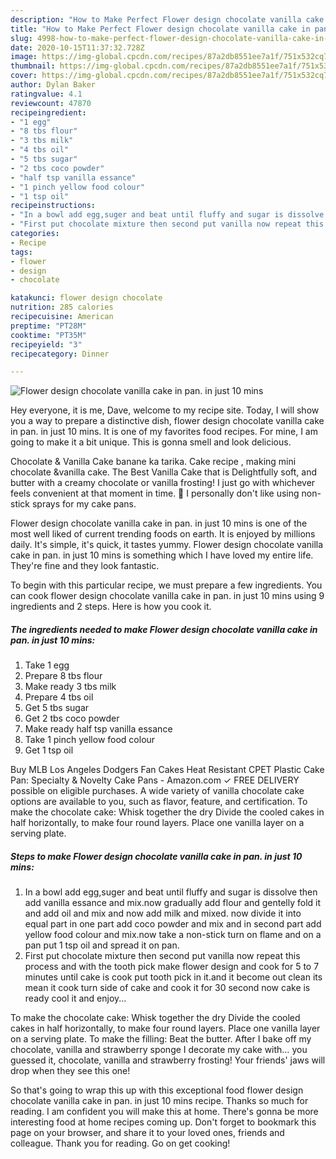 ```yaml
---
description: "How to Make Perfect Flower design chocolate vanilla cake in pan. in just 10 mins"
title: "How to Make Perfect Flower design chocolate vanilla cake in pan. in just 10 mins"
slug: 4998-how-to-make-perfect-flower-design-chocolate-vanilla-cake-in-pan-in-just-10-mins
date: 2020-10-15T11:37:32.728Z
image: https://img-global.cpcdn.com/recipes/87a2db8551ee7a1f/751x532cq70/flower-design-chocolate-vanilla-cake-in-pan-in-just-10-mins-recipe-main-photo.jpg
thumbnail: https://img-global.cpcdn.com/recipes/87a2db8551ee7a1f/751x532cq70/flower-design-chocolate-vanilla-cake-in-pan-in-just-10-mins-recipe-main-photo.jpg
cover: https://img-global.cpcdn.com/recipes/87a2db8551ee7a1f/751x532cq70/flower-design-chocolate-vanilla-cake-in-pan-in-just-10-mins-recipe-main-photo.jpg
author: Dylan Baker
ratingvalue: 4.1
reviewcount: 47870
recipeingredient:
- "1 egg"
- "8 tbs flour"
- "3 tbs milk"
- "4 tbs oil"
- "5 tbs sugar"
- "2 tbs coco powder"
- "half tsp vanilla essance"
- "1 pinch yellow food colour"
- "1 tsp oil"
recipeinstructions:
- "In a bowl add egg,suger and beat until fluffy and sugar is dissolve then add vanilla essance and mix.now gradually add flour and gentelly fold it and add oil and mix and now add milk and mixed. now divide it into equal part in one part add coco powder and mix and in second part add yellow food colour and mix.now take a non-stick turn on flame and on a pan put 1 tsp oil and spread it on pan."
- "First put chocolate mixture then second put vanilla now repeat this process and with the tooth pick make flower design and cook for 5 to 7 minutes until cake is cook put tooth pick in it.and it become out clean its mean it cook turn side of cake and cook it for 30 second now cake is ready cool it and enjoy..."
categories:
- Recipe
tags:
- flower
- design
- chocolate

katakunci: flower design chocolate 
nutrition: 285 calories
recipecuisine: American
preptime: "PT28M"
cooktime: "PT35M"
recipeyield: "3"
recipecategory: Dinner

---
```



![Flower design chocolate vanilla cake in pan. in just 10 mins](https://img-global.cpcdn.com/recipes/87a2db8551ee7a1f/751x532cq70/flower-design-chocolate-vanilla-cake-in-pan-in-just-10-mins-recipe-main-photo.jpg)

Hey everyone, it is me, Dave, welcome to my recipe site. Today, I will show you a way to prepare a distinctive dish, flower design chocolate vanilla cake in pan. in just 10 mins. It is one of my favorites food recipes. For mine, I am going to make it a bit unique. This is gonna smell and look delicious.

Chocolate &amp; Vanilla Cake banane ka tarika. Cake recipe , making mini chocolate &amp;vanilla cake. The Best Vanilla Cake that is Delightfully soft, and butter with a creamy chocolate or vanilla frosting! I just go with whichever feels convenient at that moment in time. 🙂 I personally don&#39;t like using non-stick sprays for my cake pans.

Flower design chocolate vanilla cake in pan. in just 10 mins is one of the most well liked of current trending foods on earth. It is enjoyed by millions daily. It's simple, it's quick, it tastes yummy. Flower design chocolate vanilla cake in pan. in just 10 mins is something which I have loved my entire life. They're fine and they look fantastic.


To begin with this particular recipe, we must prepare a few ingredients. You can cook flower design chocolate vanilla cake in pan. in just 10 mins using 9 ingredients and 2 steps. Here is how you cook it.

<!--inarticleads1-->

##### The ingredients needed to make Flower design chocolate vanilla cake in pan. in just 10 mins:

1. Take 1 egg
1. Prepare 8 tbs flour
1. Make ready 3 tbs milk
1. Prepare 4 tbs oil
1. Get 5 tbs sugar
1. Get 2 tbs coco powder
1. Make ready half tsp vanilla essance
1. Take 1 pinch yellow food colour
1. Get 1 tsp oil


Buy MLB Los Angeles Dodgers Fan Cakes Heat Resistant CPET Plastic Cake Pan: Specialty &amp; Novelty Cake Pans - Amazon.com ✓ FREE DELIVERY possible on eligible purchases. A wide variety of vanilla chocolate cake options are available to you, such as flavor, feature, and certification. To make the chocolate cake: Whisk together the dry Divide the cooled cakes in half horizontally, to make four round layers. Place one vanilla layer on a serving plate. 

<!--inarticleads2-->

##### Steps to make Flower design chocolate vanilla cake in pan. in just 10 mins:

1. In a bowl add egg,suger and beat until fluffy and sugar is dissolve then add vanilla essance and mix.now gradually add flour and gentelly fold it and add oil and mix and now add milk and mixed. now divide it into equal part in one part add coco powder and mix and in second part add yellow food colour and mix.now take a non-stick turn on flame and on a pan put 1 tsp oil and spread it on pan.
1. First put chocolate mixture then second put vanilla now repeat this process and with the tooth pick make flower design and cook for 5 to 7 minutes until cake is cook put tooth pick in it.and it become out clean its mean it cook turn side of cake and cook it for 30 second now cake is ready cool it and enjoy...


To make the chocolate cake: Whisk together the dry Divide the cooled cakes in half horizontally, to make four round layers. Place one vanilla layer on a serving plate. To make the filling: Beat the butter. After I bake off my chocolate, vanilla and strawberry sponge I decorate my cake with… you guessed it, chocolate, vanilla and strawberry frosting! Your friends&#39; jaws will drop when they see this one! 

So that's going to wrap this up with this exceptional food flower design chocolate vanilla cake in pan. in just 10 mins recipe. Thanks so much for reading. I am confident you will make this at home. There's gonna be more interesting food at home recipes coming up. Don't forget to bookmark this page on your browser, and share it to your loved ones, friends and colleague. Thank you for reading. Go on get cooking!
